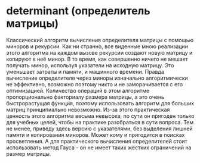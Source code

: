 # determinant (определитель матрицы)
Классический алгоритм вычисления определителя матрицы с помощью миноров и рекурсии.
Как ни странно, все виденные мною реализации этого алгоритма на каждом вызове рекурсии создают новую матрицу и копируют в неё минор.
В то время, как совершенно ничего не мешает получать минор, используя указатели на исходную матрицу. 
Это уменьшает затраты и памяти, и машинного времени.
Правда вычисление определителя через миноры изначально алгоритмически не эффективно, возможно поэтому никто и не заморачивается с его оптимизацией.
Количество операций в этом алгоритме пропорционально факториалу размера матрицы, а это очень быстрорастущая функция, поэтому использовать  алгоритм для больших матриц принципиально невозможно. 
Из-за этого практическая ценность этого алгоритма весьма невысока, по сути он пригоден только для учебных целей, чтобы на практике разобраться в сути вопроса.
Тем не менее, приведу здесь версию с указателями, без выделения лишней памяти и копирования миноров. 
Может кому и пригодится в поисках просветления.
А для практического вычисления определителей стоит использовать метод Гауса - он не имеет таких жёстких ограничений на размер матрицы.

